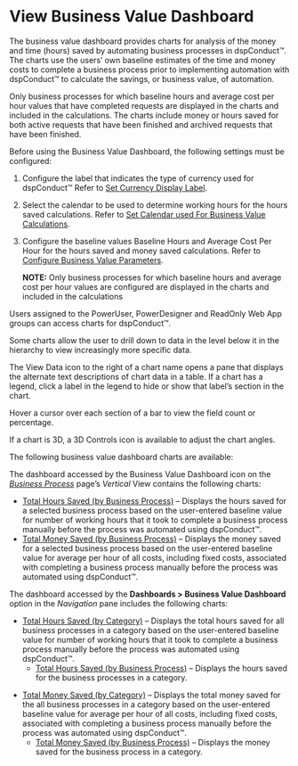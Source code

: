 # View Business Value Dashboard

The business value dashboard provides charts for analysis of the money
and time (hours) saved by automating business processes in dspConduct™.
The charts use the users’ own baseline estimates of the time and money
costs to complete a business process prior to implementing automation
with dspConduct™ to calculate the savings, or business value, of
automation.

Only business processes for which baseline hours and average cost per
hour values that have completed requests are displayed in the charts and
included in the calculations. The charts include money or hours saved
for both active requests that have been finished and archived requests
that have been finished.

Before using the Business Value Dashboard, the following settings must
be configured:

1.  Configure the label that indicates the type of currency used for
    dspConduct™ Refer to [Set Currency Display
    Label](../Config/Set_Currency_Display_Label.htm).

2.  Select the calendar to be used to determine working hours for the
    hours saved calculations. Refer to [Set Calendar used For Business
    Value
    Calculations](../Config/Set_Calendar_Used_For_Business_Value_Calculations.htm).

3.  Configure the baseline values Baseline Hours and Average Cost Per
    Hour for the hours saved and money saved calculations. Refer to
    [Configure Business Value
    Parameters](Configure_Business_Value_Parameters.htm).
    
    **NOTE:** Only business processes for which baseline hours and
    average cost per hour values are configured are displayed in the
    charts and included in the calculations

Users assigned to the PowerUser, PowerDesigner and ReadOnly Web App
groups can access charts for dspConduct™.

Some charts allow the user to drill down to data in the level below it
in the hierarchy to view increasingly more specific data.

The View Data icon to the right of a chart name opens a pane that
displays the alternate text descriptions of chart data in a table. If a
chart has a legend, click a label in the legend to hide or show that
label’s section in the chart.

Hover a cursor over each section of a bar to view the field count or
percentage.

If a chart is 3D, a 3D Controls icon is available to adjust the chart
angles.

The following business value dashboard charts are available:

The dashboard accessed by the Business Value Dashboard icon on the
*[Business Process](../Page_Desc/Business_Process_H.htm)* page’s
*Vertical* View contains the following charts:

  - [Total Hours Saved (by Business
    Process)](../Page_Desc/Total_Hours_Saved_by_Business_Process.htm) –
    Displays the hours saved for a selected business process based on
    the user-entered baseline value for number of working hours that it
    took to complete a business process manually before the process was
    automated using dspConduct™.
  - [Total Money Saved (by Business
    Process)](../Page_Desc/Total_Money_Saved_by_Business_Process.htm) –
    Displays the money saved for a selected business process based on
    the user-entered baseline value for average per hour of all costs,
    including fixed costs, associated with completing a business process
    manually before the process was automated using dspConduct™.

The dashboard accessed by the **Dashboards \> Business Value Dashboard**
option in the *Navigation* pane includes the following charts:

  - [Total Hours Saved (by
    Category)](../Page_Desc/Total_Hours_Saved_by_Category.htm) –
    Displays the total hours saved for all business processes in a
    category based on the user-entered baseline value for number of
    working hours that it took to complete a business process manually
    before the process was automated using dspConduct™.
      - [Total Hours Saved (by Business
        Process)](../Page_Desc/Total_Hours_Saved_by_Business_Process.htm)
        – Displays the hours saved for the business processes in a
        category.

<!-- end list -->

  - [Total Money Saved (by
    Category)](../Page_Desc/Total%20Money%20Saved%20by%20Category.htm) –
    Displays the total money saved for the all business processes in a
    category based on the user-entered baseline value for average per
    hour of all costs, including fixed costs, associated with completing
    a business process manually before the process was automated using
    dspConduct™.
      - [Total Money Saved (by Business
        Process)](../Page_Desc/Total_Money_Saved_by_Business_Process.htm)
        – Displays the money saved for the business process in a
        category.
